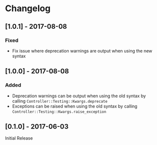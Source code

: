 # Changelog

## [1.0.1] - 2017-08-08

### Fixed

- Fix issue where deprecation warnings are output when using the new syntax


## [1.0.0] - 2017-08-08

### Added

- Deprecation warnings can be output when using the old syntax by calling
  `Controller::Testing::Kwargs.deprecate`
- Exceptions can be raised when using the old syntax by calling
  `Controller::Testing::Kwargs.raise_exception`


## [0.1.0] - 2017-06-03

Initial Release
